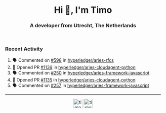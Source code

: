 <h1 align="center">Hi 👋, I'm Timo</h1>
<h3 align="center">A developer from Utrecht, The Netherlands</h3>
<br/>
<!-- https://github.com/rahuldkjain/github-profile-readme-generator --!>

<!--  <p align="left"><img src="https://github-readme-stats.vercel.app/api?username=timoglastra&show_icons=true&count_private=true&" alt="timoglastra" /></p> --!>

<!--
Github language stats
<p align="left"><img src="https://github-readme-stats.vercel.app/api/top-langs/?username=timoglastra&layout=compact" alt="timoglastra" /><p>
-->

<!-- Codestats language stats -->
<!-- <p align="left"><img src="https://codestats-readme.vercel.app/api/top-langs/?username=timoglastra&layout=compact&language_count=12" alt="timoglastra" /><p>    --!>
  
<h3>Recent Activity</h3>

<!--START_SECTION:activity-->
1. 🗣 Commented on [#598](https://github.com/hyperledger/aries-rfcs/issues/598) in [hyperledger/aries-rfcs](https://github.com/hyperledger/aries-rfcs)
2. 💪 Opened PR [#1136](https://github.com/hyperledger/aries-cloudagent-python/pull/1136) in [hyperledger/aries-cloudagent-python](https://github.com/hyperledger/aries-cloudagent-python)
3. 🗣 Commented on [#250](https://github.com/hyperledger/aries-framework-javascript/issues/250) in [hyperledger/aries-framework-javascript](https://github.com/hyperledger/aries-framework-javascript)
4. 💪 Opened PR [#1135](https://github.com/hyperledger/aries-cloudagent-python/pull/1135) in [hyperledger/aries-cloudagent-python](https://github.com/hyperledger/aries-cloudagent-python)
5. 🗣 Commented on [#257](https://github.com/hyperledger/aries-framework-javascript/issues/257) in [hyperledger/aries-framework-javascript](https://github.com/hyperledger/aries-framework-javascript)
<!--END_SECTION:activity-->

---

<p align="center">
<a href="https://twitter.com/timoglastra" target="blank"><img align="center" src="https://cdn.jsdelivr.net/npm/simple-icons@3.0.1/icons/twitter.svg" alt="timoglastra" height="30" width="30" /></a>
<a href="https://linkedin.com/in/timoglastra" target="blank"><img align="center" src="https://cdn.jsdelivr.net/npm/simple-icons@3.0.1/icons/linkedin.svg" alt="timoglastra" height="30" width="30" /></a>
</p>




